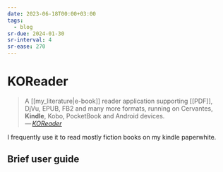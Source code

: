 ```yaml
---
date: 2023-06-18T00:00+03:00
tags:
  - blog
sr-due: 2024-01-30
sr-interval: 4
sr-ease: 270
---
```


# KOReader

> A [[my_literature|e-book]] reader application supporting [[PDF]], DjVu, EPUB,
> FB2 and many more formats, running on Cervantes, **Kindle**, Kobo, PocketBook
> and Android devices.\
> — <cite>[KOReader](http://koreader.rocks/)</cite>

I frequently use it to read mostly fiction books on my kindle paperwhite.

## Brief user guide
